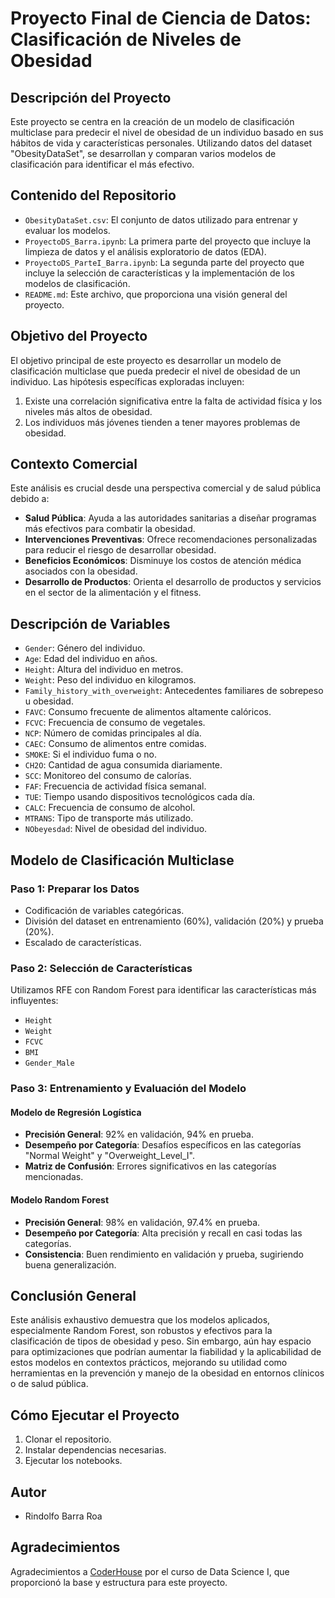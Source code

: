 # Proyecto Final de Ciencia de Datos: Clasificación de Niveles de Obesidad

## Descripción del Proyecto

Este proyecto se centra en la creación de un modelo de clasificación multiclase para predecir el nivel de obesidad de un individuo basado en sus hábitos de vida y características personales. Utilizando datos del dataset "ObesityDataSet", se desarrollan y comparan varios modelos de clasificación para identificar el más efectivo.

## Contenido del Repositorio

- `ObesityDataSet.csv`: El conjunto de datos utilizado para entrenar y evaluar los modelos.
- `ProyectoDS_Barra.ipynb`: La primera parte del proyecto que incluye la limpieza de datos y el análisis exploratorio de datos (EDA).
- `ProyectoDS_ParteI_Barra.ipynb`: La segunda parte del proyecto que incluye la selección de características y la implementación de los modelos de clasificación.
- `README.md`: Este archivo, que proporciona una visión general del proyecto.

## Objetivo del Proyecto

El objetivo principal de este proyecto es desarrollar un modelo de clasificación multiclase que pueda predecir el nivel de obesidad de un individuo. Las hipótesis específicas exploradas incluyen:

1. Existe una correlación significativa entre la falta de actividad física y los niveles más altos de obesidad.
2. Los individuos más jóvenes tienden a tener mayores problemas de obesidad.

## Contexto Comercial

Este análisis es crucial desde una perspectiva comercial y de salud pública debido a:

- **Salud Pública**: Ayuda a las autoridades sanitarias a diseñar programas más efectivos para combatir la obesidad.
- **Intervenciones Preventivas**: Ofrece recomendaciones personalizadas para reducir el riesgo de desarrollar obesidad.
- **Beneficios Económicos**: Disminuye los costos de atención médica asociados con la obesidad.
- **Desarrollo de Productos**: Orienta el desarrollo de productos y servicios en el sector de la alimentación y el fitness.

## Descripción de Variables

- `Gender`: Género del individuo.
- `Age`: Edad del individuo en años.
- `Height`: Altura del individuo en metros.
- `Weight`: Peso del individuo en kilogramos.
- `Family_history_with_overweight`: Antecedentes familiares de sobrepeso u obesidad.
- `FAVC`: Consumo frecuente de alimentos altamente calóricos.
- `FCVC`: Frecuencia de consumo de vegetales.
- `NCP`: Número de comidas principales al día.
- `CAEC`: Consumo de alimentos entre comidas.
- `SMOKE`: Si el individuo fuma o no.
- `CH2O`: Cantidad de agua consumida diariamente.
- `SCC`: Monitoreo del consumo de calorías.
- `FAF`: Frecuencia de actividad física semanal.
- `TUE`: Tiempo usando dispositivos tecnológicos cada día.
- `CALC`: Frecuencia de consumo de alcohol.
- `MTRANS`: Tipo de transporte más utilizado.
- `NObeyesdad`: Nivel de obesidad del individuo.

## Modelo de Clasificación Multiclase

### Paso 1: Preparar los Datos

- Codificación de variables categóricas.
- División del dataset en entrenamiento (60%), validación (20%) y prueba (20%).
- Escalado de características.

### Paso 2: Selección de Características

Utilizamos RFE con Random Forest para identificar las características más influyentes:
- `Height`
- `Weight`
- `FCVC`
- `BMI`
- `Gender_Male`

### Paso 3: Entrenamiento y Evaluación del Modelo

#### Modelo de Regresión Logística

- **Precisión General**: 92% en validación, 94% en prueba.
- **Desempeño por Categoría**: Desafíos específicos en las categorías "Normal Weight" y "Overweight_Level_I".
- **Matriz de Confusión**: Errores significativos en las categorías mencionadas.

#### Modelo Random Forest

- **Precisión General**: 98% en validación, 97.4% en prueba.
- **Desempeño por Categoría**: Alta precisión y recall en casi todas las categorías.
- **Consistencia**: Buen rendimiento en validación y prueba, sugiriendo buena generalización.

## Conclusión General

Este análisis exhaustivo demuestra que los modelos aplicados, especialmente Random Forest, son robustos y efectivos para la clasificación de tipos de obesidad y peso. Sin embargo, aún hay espacio para optimizaciones que podrían aumentar la fiabilidad y la aplicabilidad de estos modelos en contextos prácticos, mejorando su utilidad como herramientas en la prevención y manejo de la obesidad en entornos clínicos o de salud pública.

## Cómo Ejecutar el Proyecto

1. Clonar el repositorio.
2. Instalar dependencias necesarias.
3. Ejecutar los notebooks.

## Autor
- Rindolfo Barra Roa

## Agradecimientos
Agradecimientos a [CoderHouse](https://www.coderhouse.com/) por el curso de Data Science I, que proporcionó la base y estructura para este proyecto.
